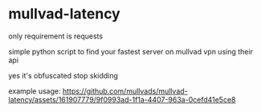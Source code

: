 # mullvad-latency

only requirement is requests

simple python script to find your fastest server on mullvad vpn using their api

yes it's obfuscated stop skidding

example usage:
https://github.com/mullvads/mullvad-latency/assets/161907779/9f0993ad-1f1a-4407-963a-0cefd41e5ce8
